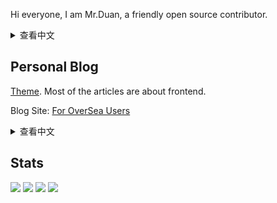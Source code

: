 Hi everyone, I am Mr.Duan, a friendly open source contributor.
<details>
  <summary>查看中文</summary>

大家好，我是 Mr.Duan，一个友好的开源贡献者。
</details>

## Personal Blog

[Theme](https://vuepress-theme-hope.github.io). Most of the articles are about frontend.

Blog Site: [For OverSea Users](https://mister-duan.github.io)

<details>
  <summary>查看中文</summary>

## 个人博客

用[主题](https://vuepress-theme-hope.github.io)搭建的博客，大部分文章都是关于前端的。

博客网站：[国内用户](https://mister-duan.github.io)

</details>

<!-- ## Projects

<a href="https://vuejs.press" target="_blank">
  <picture>
    <source
      media="(prefers-color-scheme: dark)"
      srcset="https://github-readme-status-mrhope.vercel.app/api/pin?username=vuepress&repo=core&theme=github_dark"
    />
    <img
      src="https://github-readme-status-mrhope.vercel.app/api/pin?username=vuepress&repo=core&theme=github_light"
    />
  </picture>
</a>

and more -->

## Stats


<picture>
  <source
    media="(prefers-color-scheme: dark)"
    srcset="https://github-profile-summary-cards.vercel.app/api/cards/profile-details?username=Mister-Duan&theme=github_dark"
  />
  <img
    src="https://github-profile-summary-cards.vercel.app/api/cards/profile-details?username=Mister-Duan&theme=github"
  />
</picture>
<picture>
  <source
    media="(prefers-color-scheme: dark)"
    srcset="https://github-profile-summary-cards.vercel.app/api/cards/stats?username=Mister-Duan&theme=github_dark"
  />
  <img
    src="https://github-profile-summary-cards.vercel.app/api/cards/stats?username=Mister-Duan&theme=github"
  />
</picture>
<picture>
  <source
    media="(prefers-color-scheme: dark)"
    srcset="https://github-profile-summary-cards.vercel.app/api/cards/most-commit-language?username=Mister-Duan&theme=github_dark"
  />
  <img
    src="https://github-profile-summary-cards.vercel.app/api/cards/most-commit-language?username=Mister-Duan&theme=github"
  />
</picture>
<picture>
  <source
    media="(prefers-color-scheme: dark)"
    srcset="https://github-profile-summary-cards.vercel.app/api/cards/repos-per-language?username=Mister-Duan&theme=github_dark"
  />
  <img
    src="https://github-profile-summary-cards.vercel.app/api/cards/repos-per-language?username=Mister-Duan&theme=github"
  />
</picture>
